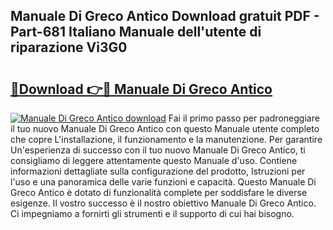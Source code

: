 ## Manuale Di Greco Antico Download gratuit PDF - Part-681 Italiano Manuale dell'utente di riparazione Vi3G0

# <h2><a href="http://dfae7z.blite.top/?on=Manuale+Di+Greco+Antico">🔗Download 👉🔴 Manuale Di Greco Antico</a></h2>

[![Manuale Di Greco Antico download](https://i.imgur.com/lujVjoI.png)](http://dfae7z.blite.top/?on=Manuale+Di+Greco+Antico)
Fai il primo passo per padroneggiare il tuo nuovo Manuale Di Greco Antico con questo Manuale utente completo che copre L'installazione, il funzionamento e la manutenzione. Per garantire Un'esperienza di successo con il tuo nuovo Manuale Di Greco Antico, ti consigliamo di leggere attentamente questo Manuale d'uso. Contiene informazioni dettagliate sulla configurazione del prodotto, Istruzioni per l'uso e una panoramica delle varie funzioni e capacità. Questo Manuale Di Greco Antico è dotato di funzionalità complete per soddisfare le diverse esigenze. Il vostro successo è il nostro obiettivo Manuale Di Greco Antico. Ci impegniamo a fornirti gli strumenti e il supporto di cui hai bisogno.
